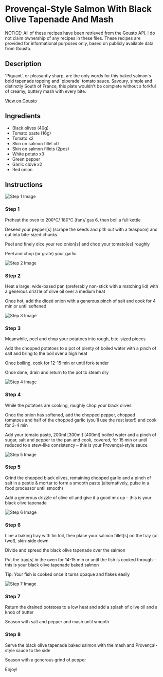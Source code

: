 # Provençal-Style Salmon With Black Olive Tapenade And Mash

NOTICE: All of these recipes have been retrieved from the Gousto API. I do not claim ownership of any recipes in these files. These recipes are provided for informational purposes only, based on publicly available data from Gousto.

## Description

'Piquant', or pleasantly sharp, are the only words for this baked salmon's bold tapenade topping and 'piperade' tomato sauce. Savoury, simple and distinctly South of France, this plate wouldn't be complete without a forkful of creamy, buttery mash with every bite.

[View on Gousto](https://www.gousto.co.uk/recipes/cookbook/provencal-salmon-black-olive-tapenade-mash)

## Ingredients

- Black olives (40g)
- Tomato paste (16g)
- Tomato x2
- Skin on salmon fillet x0
- Skin on salmon fillets (2pcs)
- White potato x3
- Green pepper
- Garlic clove x2
- Red onion

## Instructions

![Step 1 Image](https://production-media.gousto.co.uk/cms/recipe-step-image/step-1-1616676897967-x200.jpg)

### Step 1

Preheat the oven to 200°C/ 180°C (fan)/ gas 6, then boil a full kettle

Deseed your pepper[s] (scrape the seeds and pith out with a teaspoon) and cut into bite-sized chunks

Peel and finely dice your red onion[s] and chop your tomato[es] roughly

Peel and chop (or grate) your garlic

![Step 2 Image](https://production-media.gousto.co.uk/cms/recipe-step-image/step-2-1616676901848-x200.jpg)

### Step 2

Heat a large, wide-based pan (preferably non-stick with a matching lid) with a generous drizzle of olive oil over a medium heat

Once hot, add the diced onion with a generous pinch of salt and cook for 4 min or until softened

![Step 3 Image](https://production-media.gousto.co.uk/cms/recipe-step-image/step-3-1616676906005-x200.jpg)

### Step 3

Meanwhile, peel and chop your potatoes into rough, bite-sized pieces

Add the chopped potatoes to a pot of plenty of boiled water with a pinch of salt and bring to the boil over a high heat

Once boiling, cook for 12-15 min or until fork-tender

Once done, drain and return to the pot to steam dry

![Step 4 Image](https://production-media.gousto.co.uk/cms/recipe-step-image/step-4-1616676910020-x200.jpg)

### Step 4

While the potatoes are cooking, roughly chop your black olives

Once the onion has softened, add the chopped pepper, chopped tomatoes and half of the chopped garlic (you'll use the rest later!) and cook for 3-4 min

Add your tomato paste, 200ml <span class="text-purple">[300ml] </span><span class="text-danger">[400ml] </span>boiled water and a pinch of sugar, salt and pepper to the pan and cook, covered, for 15 min or until reduced to a stew-like consistency – this is your Provençal-style sauce

![Step 5 Image](https://production-media.gousto.co.uk/cms/recipe-step-image/step-5-1616676923889-x200.jpg)

### Step 5

Grind the chopped black olives, remaining chopped garlic and a pinch of salt in a pestle & mortar to form a smooth paste (alternatively, pulse in a food processor until smooth)

Add a generous drizzle of olive oil and give it a good mix up – this is your black olive tapenade

![Step 6 Image](https://production-media.gousto.co.uk/cms/recipe-step-image/step-6-1616676933004-x200.jpg)

### Step 6

Line a baking tray with tin foil, then place your salmon fillet[s] on the tray (or two!), skin-side down

Divide and spread the black olive tapenade over the salmon

Put the tray[s] in the oven for 14-15 min or until the fish is cooked through – this is your black olive tapenade baked salmon

Tip: Your fish is cooked once it turns opaque and flakes easily

![Step 7 Image](https://production-media.gousto.co.uk/cms/recipe-step-image/step-7-1616676937783-x200.jpg)

### Step 7

Return the drained potatoes to a low heat and add a splash of olive oil and a knob of butter

Season with salt and pepper and mash until smooth

### Step 8

Serve the black olive tapenade baked salmon with the mash and Provençal-style sauce to the side

Season with a generous grind of pepper

Enjoy!

